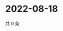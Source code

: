 # 2022-08-18

共 0 条

<!-- BEGIN WEIBO -->
<!-- 最后更新时间 Thu Aug 18 2022 07:01:29 GMT+0800 (China Standard Time) -->

<!-- END WEIBO -->
